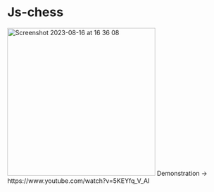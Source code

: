 # Js-chess
<img width="336" alt="Screenshot 2023-08-16 at 16 36 08" src="https://github.com/Serkan-00/Js-chess/assets/124393940/d8edbd62-652b-4872-9e32-48b31f7b67c0">
Demonstration -> https://www.youtube.com/watch?v=5KEYfq_V_AI

